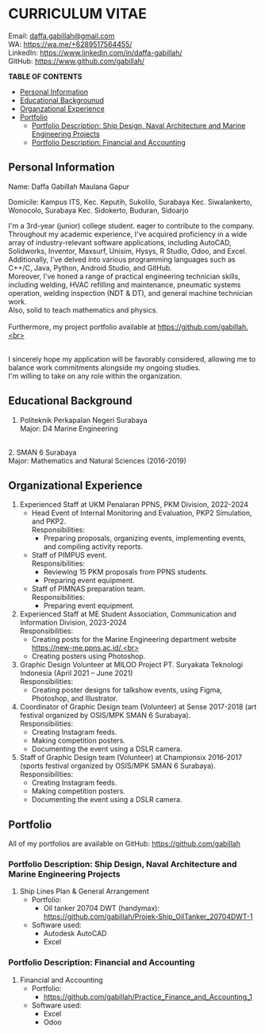# CURRICULUM VITAE
Email: daffa.gabillah@gmail.com<br>
WA: https://wa.me/+6289517564455/<br>
LinkedIn: https://www.linkedin.com/in/daffa-gabillah/<br>
GitHub: https://www.github.com/gabillah/<br>

**TABLE OF CONTENTS**<br>
* [Personal Information](#personal-information)<br>
* [Educational Backgrounud](#educational-background)
* [Organzational Experience](#organizational-experience)<br>
* [Portfolio](#portfolio)<br>
    * [Portfolio Description: Ship Design, Naval Architecture and Marine Engineering Projects](#portfolio-description-ship-design-naval-architecture-and-marine-engineering-projects)<br>
    * [Portfolio Description: Financial and Accounting](#portfolio-description-financial-and-accounting)<br>

## Personal Information
Name: Daffa Gabillah Maulana Gapur

Domicile:
Kampus ITS, Kec. Keputih, Sukolilo, Surabaya
Kec. Siwalankerto, Wonocolo, Surabaya
Kec. Sidokerto, Buduran, Sidoarjo

I'm a 3rd-year (junior) college student. eager to contribute to the company.<br>
Throughout my academic experience, I've acquired proficiency in a wide array of industry-relevant software applications, including AutoCAD, Solidworks, Inventor, Maxsurf, Unisim, Hysys, R Studio, Odoo, and Excel.<br>
Additionally, I've delved into various programming languages such as C++/C, Java, Python, Android Studio, and GitHub.<br>
Moreover, I've honed a range of practical engineering technician skills, including welding, HVAC refilling and maintenance, pneumatic systems operation, welding inspection (NDT & DT), and general machine technician work.<br>
Also, solid to teach mathematics and physics.<br>
<br>
Furthermore, my project portfolio available at https://github.com/gabillah.<br>

<br>
I sincerely hope my application will be favorably considered, allowing me to balance work commitments alongside my ongoing studies.<br>
I'm willing to take on any role within the organization.<br>

## Educational Background
1. Politeknik Perkapalan Negeri Surabaya<br>
Major: D4 Marine Engineering<br>
<br>
2. SMAN 6 Surabaya<br>
Major: Mathematics and Natural Sciences (2016-2019)

## Organizational Experience
1. Experienced Staff at UKM Penalaran PPNS, PKM Division, 2022-2024<br>
    * Head Event of Internal Monitoring and Evaluation, PKP2 Simulation, and PKP2.<br>
    Responsibilities:<br>
        * Preparing proposals, organizing events, implementing events, and compiling activity reports.<br>
    * Staff of PIMPUS event.<br>
    Responsibilities:<br>
        * Reviewing 15 PKM proposals from PPNS students.<br>
        * Preparing event equipment.
    * Staff of PIMNAS preparation team.<br>
    Responsibilities:<br>
        * Preparing event equipment.
2. Experienced Staff at ME Student Association, Communication and Information Division, 2023-2024<br>
Responsibilities:<br>
    * Creating posts for the Marine Engineering department website https://new-me.ppns.ac.id/.<br>
    * Creating posters using Photoshop.
3. Graphic Design Volunteer at MILOO Project PT. Suryakata Teknologi Indonesia (April 2021 – June 2021)<br>
Responsibilities:<br>
    * Creating poster designs for talkshow events, using Figma, Photoshop, and Illustrator.
4. Coordinator of Graphic Design team (Volunteer) at Sense 2017-2018 (art festival organized by OSIS/MPK SMAN 6 Surabaya).<br>
Responsibilities:<br>
    * Creating Instagram feeds.
    * Making competition posters.
    * Documenting the event using a DSLR camera.
5. Staff of Graphic Design team (Volunteer) at Championsix 2016-2017 (sports festival organized by OSIS/MPK SMAN 6 Surabaya).<br>
Responsibilities:<br>
    * Creating Instagram feeds.
    * Making competition posters.
    * Documenting the event using a DSLR camera.

## Portfolio
All of my portfolios are available on GitHub: https://github.com/gabillah<br>

### Portfolio Description: Ship Design, Naval Architecture and Marine Engineering Projects
1. Ship Lines Plan & General Arrangement
    * Portfolio:
        * Oil tanker 20704 DWT (handymax): https://github.com/gabillah/Projek-Ship_OilTanker_20704DWT-1
    * Software used:<br>
        * Autodesk AutoCAD
        * Excel

### Portfolio Description: Financial and Accounting
1. Financial and Accounting
    * Portfolio:
        * https://github.com/gabillah/Practice_Finance_and_Accounting_1
    * Software used:
        * Excel
        * Odoo

